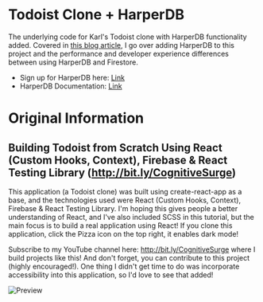 # Todoist Clone + HarperDB
The underlying code for Karl's Todoist clone with HarperDB functionality added. Covered in [this blog article](#TODO), I go over adding HarperDB to this project and the performance and developer experience differences between using HarperDB and Firestore. 

* Sign up for HarperDB here: [Link](https://studio.harperdb.io/sign-up)
* HarperDB Documentation: [Link](https://docs.harperdb.io/docs/)

# Original Information

## Building Todoist from Scratch Using React (Custom Hooks, Context), Firebase & React Testing Library (http://bit.ly/CognitiveSurge)

This application (a Todoist clone) was built using create-react-app as a base, and the technologies used were React (Custom Hooks, Context), Firebase & React Testing Library. I'm hoping this gives people a better understanding of React, and I've also included SCSS in this tutorial, but the main focus is to build a real application using React! If you clone this application, click the Pizza icon on the top right, it enables dark mode!

Subscribe to my YouTube channel here: http://bit.ly/CognitiveSurge where I build projects like this! And don't forget, you can contribute to this project (highly encouraged!). One thing I didn't get time to do was incorporate accessibility into this application, so I'd love to see that added!

![Preview](todoist-preview.png?raw=true)
